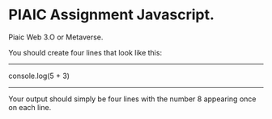 # PIAIC Assignment Javascript.

Piaic Web 3.O or Metaverse.

You should create four lines that look like this:

_____________________________________________

console.log(5 + 3)

_____________________________________________

Your output should simply be four lines with the number 8 appearing once on each line.
